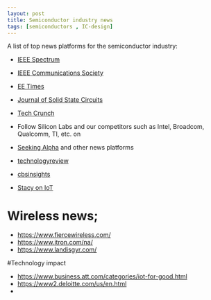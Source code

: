 ```yaml
---
layout: post
title: Semiconductor industry news
tags: [semiconductors , IC-design] 
---
```


A list of top news platforms for the semiconductor industry:

* [IEEE Spectrum](https://spectrum.ieee.org/?utm_source=mm_link&utm_campaign=sp&utm_medium=pubs&utm_term=spectrum%20home)
* [IEEE Communications Society](https://www.comsoc.org/)
* [EE Times](https://www.eetimes.com/#)
* [Journal of Solid State Circuits](https://ieeexplore.ieee.org/xpl/mostRecentIssue.jsp?punumber=4)
* [Tech Crunch](https://techcrunch.com/)
* Follow Silicon Labs and our competitors such as Intel, Broadcom, Qualcomm, TI, etc. on 
* [Seeking Alpha](https://seekingalpha.com/) and other news platforms  

* [technologyreview](https://www.technologyreview.com/)
* [cbsinsights](https://www.cbinsights.com/)
* [Stacy on IoT](https://staceyoniot.com/)


# Wireless news;
* https://www.fiercewireless.com/
* https://www.itron.com/na/
* https://www.landisgyr.com/ 

#Technology impact
* https://www.business.att.com/categories/iot-for-good.html
* https://www2.deloitte.com/us/en.html
* 